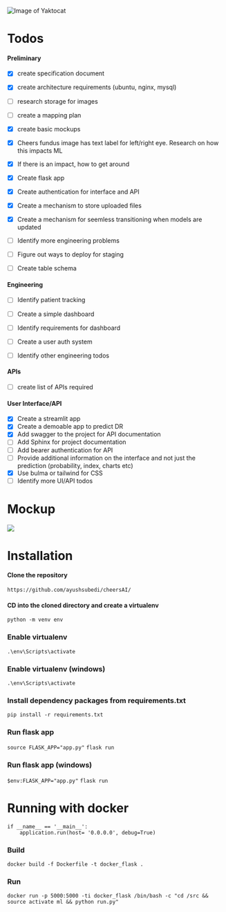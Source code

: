 
![Image of Yaktocat](https://github.com/CHEERS-Hospital/cheersAI/blob/main/cheersAI/static/img/logo.png?raw=true)



# Todos

#### Preliminary
- [x] create specification document
- [x] create architecture requirements (ubuntu, nginx, mysql)
- [ ] research storage for images
- [ ] create a mapping plan
- [x] create basic mockups
- [x] Cheers fundus image has text label for left/right eye. Research on how this impacts ML
- [x] If there is an impact, how to get around
- [x] Create flask app
- [x] Create authentication for interface and API
- [x] Create a mechanism to store uploaded files
- [x] Create a mechanism for seemless transitioning when models are updated
- [ ] Identify more engineering problems
- [ ] Figure out ways to deploy for staging
- [ ] Create table schema


#### Engineering
- [ ] Identify patient tracking
- [ ] Create a simple dashboard 
- [ ] Identify requirements for dashboard
- [ ] Create a user auth system
- [ ] Identify other engineering todos


#### APIs
- [ ] create list of APIs required


#### User Interface/API
- [x] Create a streamlit app
- [x] Create a demoable app to predict DR
- [x] Add swagger to the project for API documentation
- [ ] Add Sphinx for project documentation
- [ ] Add bearer authentication for API
- [ ] Provide additional information on the interface and not just the prediction (probability, index, charts etc)
- [x] Use bulma or tailwind for CSS
- [ ] Identify more UI/API todos

# Mockup
![](https://github.com/CHEERS-Hospital/cheersAI/blob/main/cheersAI/static/img/mockups.png?raw=true)

# Installation

#### Clone the repository

`https://github.com/ayushsubedi/cheersAI/`


#### CD into the cloned directory and create a virtualenv

`python -m venv env`


### Enable virtualenv

`.\env\Scripts\activate`


### Enable virtualenv (windows)

`.\env\Scripts\activate`

### Install dependency packages from requirements.txt

`pip install -r requirements.txt`

### Run flask app
`source FLASK_APP="app.py"`
`flask run`

### Run flask app (windows)
`$env:FLASK_APP="app.py"`
`flask run`

# Running with docker

```
if __name__ == '__main__':
    application.run(host= '0.0.0.0', debug=True)
```

### Build
```docker build -f Dockerfile -t docker_flask .```

### Run
```docker run -p 5000:5000 -ti docker_flask /bin/bash -c "cd /src && source activate ml && python run.py"```
